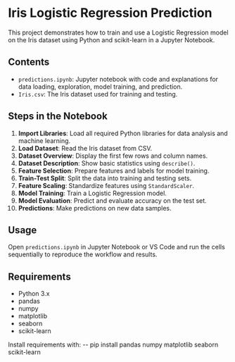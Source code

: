 # Iris Logistic Regression Prediction

This project demonstrates how to train and use a Logistic Regression model on the Iris dataset using Python and scikit-learn in a Jupyter Notebook.

## Contents
- `predictions.ipynb`: Jupyter notebook with code and explanations for data loading, exploration, model training, and prediction.
- `Iris.csv`: The Iris dataset used for training and testing.

## Steps in the Notebook
1. **Import Libraries**: Load all required Python libraries for data analysis and machine learning.
2. **Load Dataset**: Read the Iris dataset from CSV.
3. **Dataset Overview**: Display the first few rows and column names.
4. **Dataset Description**: Show basic statistics using `describe()`.
5. **Feature Selection**: Prepare features and labels for model training.
6. **Train-Test Split**: Split the data into training and testing sets.
7. **Feature Scaling**: Standardize features using `StandardScaler`.
8. **Model Training**: Train a Logistic Regression model.
9. **Model Evaluation**: Predict and evaluate accuracy on the test set.
10. **Predictions**: Make predictions on new data samples.

## Usage
Open `predictions.ipynb` in Jupyter Notebook or VS Code and run the cells sequentially to reproduce the workflow and results.

## Requirements
- Python 3.x
- pandas
- numpy
- matplotlib
- seaborn
- scikit-learn

Install requirements with:
-- pip install pandas numpy matplotlib seaborn scikit-learn
